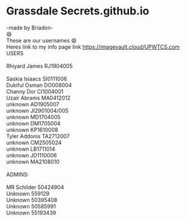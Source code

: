 # Grassdale Secrets.github.io
-made by Briadon-<br>
:smile:<br>These are our usernames :smile:
<br>Heres link to my info page link https://imagevault.cloud/UPWTCS.com
<br>
        USERS<br>
        <br>
Rhiyard James RJ1904005<br>               
Saskia Isiaacs SI0111006<br>
Dukiful Osman DO008004<br>
Channy Dor CI1004001<br>
Uzair Abrams MA0412012<br>
        unknown AD1905007<br>
         unknown JI2901004/005<br>
                unknown MD1704005<br>
             unknown DM1705004<br>
        unknown KP1610008<br>
Tyler Addonis TA2712007<br>
        unknown CM2505024<br>
             unknown LB1711014<br>
             unknown JD1110006<br>
        unknown MA2108010<br>
<br>
ADMINS:<br>
<br>
MR Schilder 50424904<br>
Unknown 559129<br>
Unknown 50395408<br>
Unknown 50585991<br>
Unknown 55193439<br>
